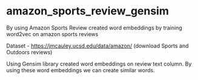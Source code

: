 # amazon_sports_review_gensim
By using Amazon Sports Review created word embeddings by training word2vec on amazon sports reviews

Dataset - https://jmcauley.ucsd.edu/data/amazon/ (download Sports and Outdoors reviews)

Using Gensim library created word embeddings on review text column. 
By using these word embeddings we can create similar words.
